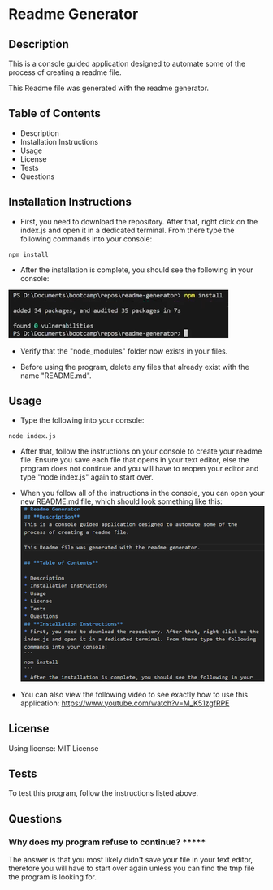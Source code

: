 # Readme Generator
## **Description**
This is a console guided application designed to automate some of the process of creating a readme file. 

This Readme file was generated with the readme generator.

## **Table of Contents**

* Description
* Installation Instructions
* Usage
* License
* Tests
* Questions
## **Installation Instructions**
* First, you need to download the repository. After that, right click on the index.js and open it in a dedicated terminal. From there type the following commands into your console:
```
npm install
```
* After the installation is complete, you should see the following in your console:

![installation](Submission/installation.png)

* Verify that the "node_modules" folder now exists in your files.

* Before using the program, delete any files that already exist with the name "README.md".

## **Usage**
* Type the following into your console:
```
node index.js
```
* After that, follow the instructions on your console to create your readme file. Ensure you save each file that opens in your text editor, else the program does not continue and you will have to reopen your editor and type "node index.js" again to start over.

* When you follow all of the instructions in the console, you can open your new README.md file, which should look something like this: 
![readme](Submission/Readme.png)

* You can also view the following video to see exactly how to use this application: https://www.youtube.com/watch?v=M_K51zgfRPE

## **License**
Using license: MIT License

## **Tests**
To test this program, follow the instructions listed above.

## **Questions**
### **Why does my program refuse to continue?** *****
The answer is that you most likely didn't save your file in your text editor, therefore you will have to start over again unless you can find the tmp file the program is looking for.
